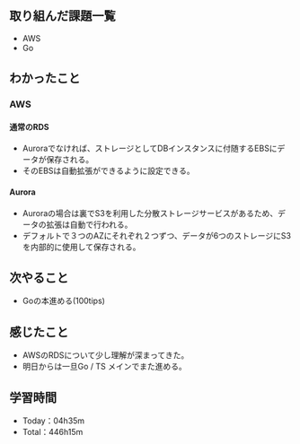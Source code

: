 ## 取り組んだ課題一覧
- AWS
- Go

## わかったこと
### AWS
#### 通常のRDS
- Auroraでなければ、ストレージとしてDBインスタンスに付随するEBSにデータが保存される。
- そのEBSは自動拡張ができるように設定できる。
#### Aurora
- Auroraの場合は裏でS3を利用した分散ストレージサービスがあるため、データの拡張は自動で行われる。
- デフォルトで３つのAZにそれぞれ２つずつ、データが6つのストレージにS3を内部的に使用して保存される。

## 次やること
- Goの本進める(100tips)

## 感じたこと
- AWSのRDSについて少し理解が深まってきた。
- 明日からは一旦Go / TS メインでまた進める。

## 学習時間
- Today：04h35m
- Total：446h15m

